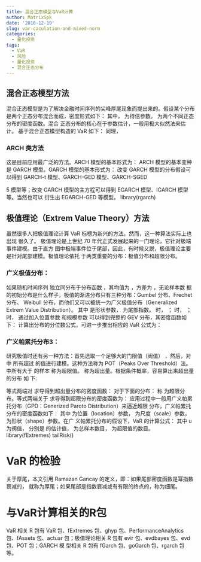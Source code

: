 ```yaml
---
title: 混合正态模型与VaR计算
author: MatrixSpk
date: '2010-12-19'
slug: var-caculation-and-mixed-norm
categories:
  - 量化投资
tags:
  - VaR
  - 风险
  - 量化投资
  - 混合正态分布
---
```

## 混合正态模型方法

混合正态模型是为了解决金融时间序列的尖峰厚尾现象而提出来的。假设某个分布是两个正态分布混合而成，密度形式如下：
其中， 为待估参数。 为两个不同正态分布的密度函数。混合
正态分布的核心在于参数估计，一般用极大似然法来估计。
基于混合正态模型构造的 VaR 如下：
同理，

### ARCH 类方法

这是目前应用最广泛的方法。ARCH 模型的基本形式为：
ARCH 模型的基本变种是 GARCH 模型。GARCH 模型的基本形式为：
改变 GARCH 模型的分布假设可以得到 GARCH-t 模型、GARCH-GED 模型、GARCH-SGED
 

5
模型等；改变 GARCH 模型的主方程可以得到 EGARCH 模型、IGARCH 模型等。当然也可以
衍生出 EGARCH-GED 等模型。
library(rgarch)

## 极值理论（Extrem Value Theory）方法

虽然很多人把极值理论计算 VaR 标榜为新兴的方法。然而，这一种算法实际上也出现
很久了。
极值理论是上世纪 70 年代正式发展起来的一门理论，它针对极端事件建模。由于直方
图中极端事件位于尾部，因此，有时候又説，极值理论主要是针对尾部建模。极值理论依托
于两类重要的分布：极值分布和超限分布。

### 广义极值分布：
如果随机时间序列 独立同分布于分布函数 ，其均值为 ，方差为 ，无论样本数
据的初始分布是什么样子，极值的渐进分布只有三种分布：Gumbel 分布、Frechet 分布、
Weibull 分布，而他们又可以被统一为广义极值分布（Generalized Extrem Value Distribution）。
其中 是形状参数， 为尾部指数。
时， ； 时， ； 时，
通过加入位置参数 和规模参数 可以得到完整的 GEV 分布，其密度函数如下：
计算出分布的分位数公式，可进一步推出相应的 VaR 公式为：

### 广义帕累托分布3：
研究极值时还有另一种方法：首先选取一个足够大的门限值（阀值） ，然后，对 中
所有超过 的值进行建模。这种方法称为 POT（Peaks Over Threshold）法。 中所有大于
的样本 称为超限值。 称为超出量。根据条件概率，容易算出来超出量的分布 如
下:
 

等式两端对 求导得到超出量分布的密度函数：
对于下面的分布：
称 为超限分布。等式两端关于 求导得到超限分布的密度函数为：
应用过程中一般用广义帕累托分布（GPD：Generized Paroto Distribution）来逼近超限
分布，广义帕累托分布的密度函数如下：
其中 为位置（location）参数， 为尺度（scale）参数， 为形状（shape）参数。在广
义帕累托分布的假设下，VaR 的计算公式：
其中 u 为阀值， 分别是 的估计值， 为总样本数目， 为超限值的数目。
library(fExtremes)
tailRisk()

# VaR 的检验

关于厚尾，本文引用 Ramazan Gancay 的定义，即：如果尾部密度函数是幂指数衰减的，
就称为厚尾；如果尾部是指数衰减或有有限的终点的，称为细尾。

# 与VaR计算相关的R包

VaR 相关 R 包有 VaR 包、fExtremes 包、ghyp 包、PerformanceAnalytics 包、fAssets
包、actuar 包；极值理论相关 R 包有 evir 包、evdbayes 包、evd 包、POT 包；GARCH 模
型相关 R 包有 fGarch 包、goGarch 包、rgarch 包等。
